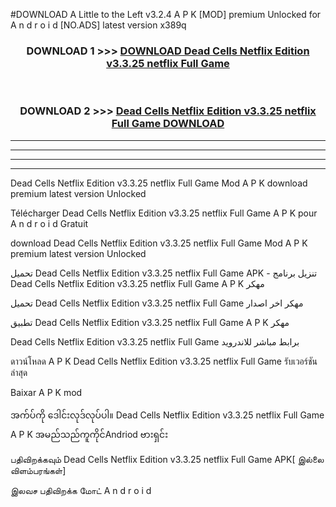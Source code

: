 #DOWNLOAD A Little to the Left v3.2.4 A P K [MOD] premium Unlocked for A n d r o i d [NO.ADS] latest version x389q 



<div align="center">

<h3>DOWNLOAD 1 >>> <a href="https://getmod1.web.app/?judule=Btd Battles">DOWNLOAD Dead Cells Netflix Edition v3.3.25 netflix Full Game </a></h3><br>

<h3>DOWNLOAD 2 >>> <a href="https://getmod1.web.app/?judule=Btd Battles">Dead Cells Netflix Edition v3.3.25 netflix Full Game  DOWNLOAD </a></h3>

</div>


----------------------------------------------------------

----------------------------------------------------------

----------------------------------------------------------

----------------------------------------------------------


Dead Cells Netflix Edition v3.3.25 netflix Full Game  Mod A P K download premium latest version Unlocked

Télécharger Dead Cells Netflix Edition v3.3.25 netflix Full Game  A P K pour A n d r o i d Gratuit

download Dead Cells Netflix Edition v3.3.25 netflix Full Game  Mod A P K premium latest version Unlocked

تحميل Dead Cells Netflix Edition v3.3.25 netflix Full Game  APK - تنزيل برنامج Dead Cells Netflix Edition v3.3.25 netflix Full Game  A P K مهكر

تحميل Dead Cells Netflix Edition v3.3.25 netflix Full Game  مهكر اخر اصدار

تطبيق Dead Cells Netflix Edition v3.3.25 netflix Full Game  A P K مهكر

Dead Cells Netflix Edition v3.3.25 netflix Full Game  برابط مباشر للاندرويد

ดาวน์โหลด A P K Dead Cells Netflix Edition v3.3.25 netflix Full Game  รับเวอร์ชันล่าสุด

Baixar A P K mod

အက်ပ်ကို ဒေါင်းလုဒ်လုပ်ပါ။ Dead Cells Netflix Edition v3.3.25 netflix Full Game  A P K အမည်သည်ကူကိုင်Andriod ဗားရှင်း

பதிவிறக்கவும் Dead Cells Netflix Edition v3.3.25 netflix Full Game  APK[ இல்லை விளம்பரங்கள்] 
 
இலவச பதிவிறக்க மோட் A n d r o i d



